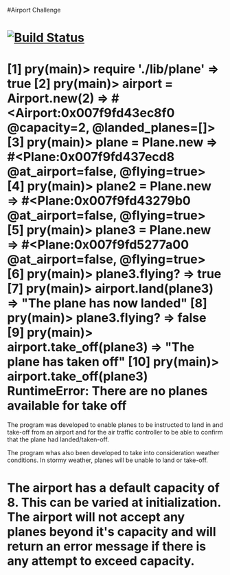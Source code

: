 #Airport Challenge

[![Build Status](https://travis-ci.org/AnnaHollandSmith/airport_challenge.svg?branch=master)](https://travis-ci.org/AnnaHollandSmith/airport_challenge)
=========================

[1] pry(main)> require './lib/plane'
=> true
[2] pry(main)> airport = Airport.new(2)
=> #<Airport:0x007f9fd43ec8f0 @capacity=2, @landed_planes=[]>
[3] pry(main)> plane = Plane.new
=> #<Plane:0x007f9fd437ecd8 @at_airport=false, @flying=true>
[4] pry(main)> plane2 = Plane.new
=> #<Plane:0x007f9fd43279b0 @at_airport=false, @flying=true>
[5] pry(main)> plane3 = Plane.new
=> #<Plane:0x007f9fd5277a00 @at_airport=false, @flying=true>
[6] pry(main)> plane3.flying?
=> true
[7] pry(main)> airport.land(plane3)
=> "The plane has now landed"
[8] pry(main)> plane3.flying?
=> false
[9] pry(main)> airport.take_off(plane3)
=> "The plane has taken off"
[10] pry(main)> airport.take_off(plane3)
RuntimeError: There are no planes available for take off
===============================

The program was developed to enable planes to be instructed to land in and take-off from an airport and for the air traffic controller to be able to confirm that the plane had landed/taken-off. 

The program whas also been developed to take into consideration weather conditions. In stormy weather, planes will be unable to land or take-off. 

The airport has a default capacity of 8. This can be varied at initialization. The airport will not accept any planes beyond it's capacity and will return an error message if there is any attempt to exceed capacity.  
================================



